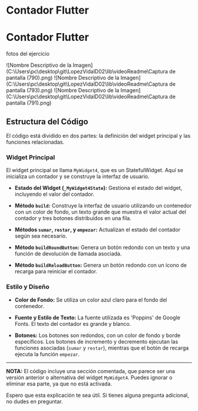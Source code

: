 # Contador Flutter

# Contador Flutter

fotos del ejercicio

![Nombre Descriptivo de la Imagen](C:\Users\pc\desktop\git\LopezVidalD02\lib\videoReadme\Captura de pantalla (790).png)
![Nombre Descriptivo de la Imagen](C:\Users\pc\desktop\git\LopezVidalD02\lib\videoReadme\Captura de pantalla (793).png)
![Nombre Descriptivo de la Imagen](C:\Users\pc\desktop\git\LopezVidalD02\lib\videoReadme\Captura de pantalla (791).png)


## Estructura del Código

El código está dividido en dos partes: la definición del widget principal y las funciones relacionadas.

### Widget Principal

El widget principal se llama `MyWidget4`, que es un StatefulWidget. Aquí se inicializa un contador y se construye la interfaz de usuario.

- **Estado del Widget (`_MyWidget4State`):** Gestiona el estado del widget, incluyendo el valor del contador.

- **Método `build`:** Construye la interfaz de usuario utilizando un contenedor con un color de fondo, un texto grande que muestra el valor actual del contador y tres botones distribuidos en una fila.

- **Métodos `sumar`, `restar`, y `empezar`:** Actualizan el estado del contador según sea necesario.

- **Método `buildRoundButton`:** Genera un botón redondo con un texto y una función de devolución de llamada asociada.

- **Método `buildReloadButton`:** Genera un botón redondo con un ícono de recarga para reiniciar el contador.

### Estilo y Diseño

- **Color de Fondo:** Se utiliza un color azul claro para el fondo del contenedor.

- **Fuente y Estilo de Texto:** La fuente utilizada es 'Poppins' de Google Fonts. El texto del contador es grande y blanco.

- **Botones:** Los botones son redondos, con un color de fondo y borde específicos. Los botones de incremento y decremento ejecutan las funciones asociadas (`sumar` y `restar`), mientras que el botón de recarga ejecuta la función `empezar`.

---

**NOTA:** El código incluye una sección comentada, que parece ser una versión anterior o alternativa del widget `MyWidget4`. Puedes ignorar o eliminar esa parte, ya que no está activada.

Espero que esta explicación te sea útil. Si tienes alguna pregunta adicional, no dudes en preguntar.
